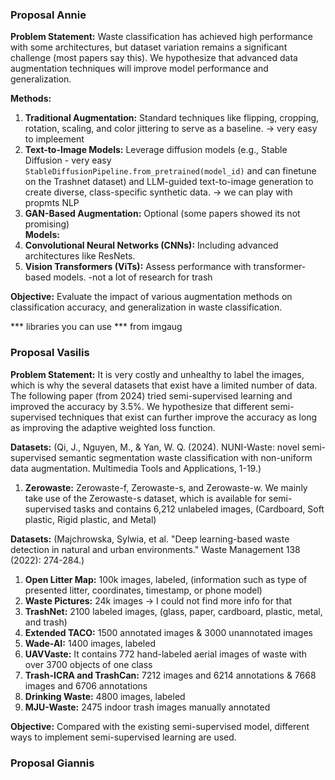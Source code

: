 ### Proposal Annie

**Problem Statement:**
Waste classification has achieved high performance with some architectures, but dataset variation remains a significant challenge (most papers say this). 
We hypothesize that advanced data augmentation techniques will improve model performance and generalization.

**Methods:**
1. **Traditional Augmentation:** Standard techniques like flipping, cropping, rotation, scaling, and color jittering to serve as a baseline. -> very easy to impleement
2. **Text-to-Image Models:** Leverage diffusion models (e.g., Stable Diffusion - very easy `StableDiffusionPipeline.from_pretrained(model_id)` and can finetune on the Trashnet dataset) and LLM-guided text-to-image generation to create diverse, class-specific synthetic data. -> we can play with propmts NLP 
4. **GAN-Based Augmentation:** Optional (some papers showed its not promising) <br>
**Models:**
1. **Convolutional Neural Networks (CNNs):** Including advanced architectures like ResNets.
2. **Vision Transformers (ViTs):** Assess performance with transformer-based models. -not a lot of research for trash

**Objective:**
Evaluate the impact of various augmentation methods on classification accuracy, and generalization in waste classification.

*** libraries you can use ***
from imgaug 

### Proposal Vasilis

**Problem Statement:**
It is very costly and unhealthy to label the images, which is why the several datasets that exist have a limited number of data. The following paper (from 2024) tried semi-supervised learning and improved the accuracy by 3.5%.
We hypothesize that different semi-supervised techniques that exist can further improve the accuracy as long as improving the adaptive weighted loss function.

**Datasets:** (Qi, J., Nguyen, M., & Yan, W. Q. (2024). NUNI-Waste: novel semi-supervised semantic segmentation waste classification with non-uniform data augmentation. Multimedia Tools and Applications, 1-19.)
1. **Zerowaste:** Zerowaste-f, Zerowaste-s, and Zerowaste-w. We mainly take use of the Zerowaste-s dataset, which is available for semi-supervised tasks and contains 6,212 unlabeled images, (Cardboard, Soft plastic, Rigid plastic, and Metal)

**Datasets:** (Majchrowska, Sylwia, et al. "Deep learning-based waste detection in natural and urban environments." Waste Management 138 (2022): 274-284.)
1. **Open Litter Map:** 100k images, labeled, (information such as type of presented litter, coordinates, timestamp, or phone model)
2. **Waste Pictures:** 24k images -> I could not find more info for that
3. **TrashNet:** 2100 labeled images, (glass, paper, cardboard, plastic, metal, and trash)
4. **Extended TACO:** 1500 annotated images & 3000 unannotated images
5. **Wade-AI:** 1400 images, labeled
6. **UAVVaste:** It contains 772 hand-labeled aerial images of waste with over 3700 objects of one class
7. **Trash-ICRA and TrashCan:** 7212 images and 6214 annotations & 7668 images and 6706 annotations
8. **Drinking Waste:** 4800 images, labeled
9. **MJU-Waste:** 2475 indoor trash images manually annotated

**Objective:**
Compared with the existing semi-supervised model, different ways to implement semi-supervised learning are used.



### Proposal Giannis
